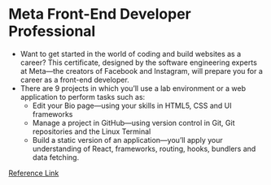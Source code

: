 # Meta Front-End Developer Professional
- Want to get started in the world of coding and build websites as a career? This certificate, designed by the software engineering experts at Meta—the creators of Facebook and Instagram, will prepare you for a career as a front-end developer.
- There are 9 projects in which you’ll use a lab environment or a web application to perform tasks such as:  
    - Edit your Bio page—using your skills in HTML5, CSS and UI frameworks
    - Manage a project in GitHub—using version control in Git, Git repositories and the Linux Terminal
    - Build a static version of an application—you’ll apply your understanding of React, frameworks, routing, hooks, bundlers and data fetching.

[Reference Link](https://www.coursera.org/professional-certificates/meta-front-end-developer)